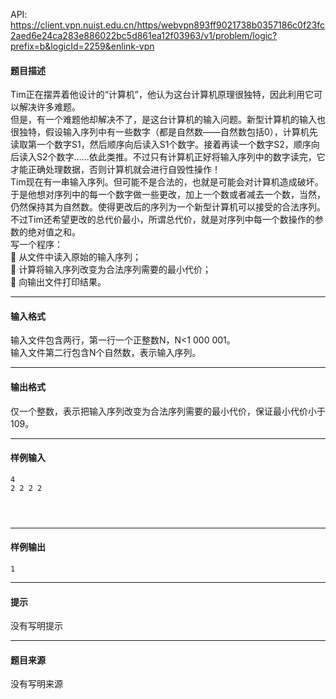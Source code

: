 API: https://client.vpn.nuist.edu.cn/https/webvpn893ff9021738b0357186c0f23fc2aed6e24ca283e886022bc5d861ea12f03963/v1/problem/logic?prefix=b&logicId=2259&enlink-vpn

#### 题目描述

Tim正在摆弄着他设计的“计算机”，他认为这台计算机原理很独特，因此利用它可以解决许多难题。  
但是，有一个难题他却解决不了，是这台计算机的输入问题。新型计算机的输入也很独特，假设输入序列中有一些数字（都是自然数——自然数包括0），计算机先读取第一个数字S1，然后顺序向后读入S1个数字。接着再读一个数字S2，顺序向后读入S2个数字……依此类推。不过只有计算机正好将输入序列中的数字读完，它才能正确处理数据，否则计算机就会进行自毁性操作！  
Tim现在有一串输入序列。但可能不是合法的，也就是可能会对计算机造成破坏。于是他想对序列中的每一个数字做一些更改，加上一个数或者减去一个数，当然，仍然保持其为自然数。使得更改后的序列为一个新型计算机可以接受的合法序列。  
不过Tim还希望更改的总代价最小，所谓总代价，就是对序列中每一个数操作的参数的绝对值之和。  
写一个程序：  
 从文件中读入原始的输入序列；  
 计算将输入序列改变为合法序列需要的最小代价；  
 向输出文件打印结果。  

---

#### 输入格式

输入文件包含两行，第一行一个正整数N，N<1 000 001。  
输入文件第二行包含N个自然数，表示输入序列。  

---

#### 输出格式

仅一个整数，表示把输入序列改变为合法序列需要的最小代价，保证最小代价小于109。  

---

#### 样例输入
```
4
2 2 2 2




```

---

#### 样例输出
```
1

```

---

#### 提示

没有写明提示

---

#### 题目来源

没有写明来源